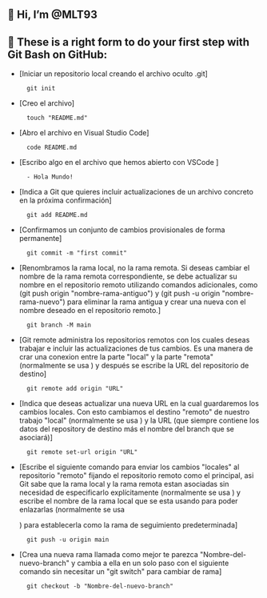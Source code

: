 <!---
MLT93/MLT93 is a ✨ special ✨ repository because its `README.md` (this file) appears on your GitHub profile.
You can click the Preview link to take a look at your changes.
--->

## 👋 Hi, I’m @MLT93

## 👀 These is a right form to do your first step with Git Bash on GitHub:
- [Iniciar un repositorio local creando el archivo oculto .git]

        git init

- [Creo el archivo] 

        touch "README.md"

- [Abro el archivo en Visual Studio Code] 

        code README.md

- [Escribo algo en el archivo que hemos abierto con VSCode ]

        - Hola Mundo!

- [Indica a Git que quieres incluir actualizaciones de un archivo concreto en la próxima confirmación]

        git add README.md 

- [Confirmamos un conjunto de cambios provisionales de forma permanente]

        git commit -m "first commit"

- [Renombramos la rama local, no la rama remota. Si deseas cambiar el nombre de la rama remota correspondiente, se debe actualizar su nombre en el repositorio remoto utilizando comandos adicionales, como (git push origin "nombre-rama-antiguo") y (git push -u origin "nombre-rama-nuevo") para eliminar la rama antigua y crear una nueva con el nombre deseado en el repositorio remoto.] 

        git branch -M main

- [Git remote administra los repositorios remotos con los cuales deseas trabajar e incluir las actualizaciones de tus cambios. Es una manera de crar una conexion entre la parte "local" y la parte "remota" (normalmente se usa <origin>) y después se escribe la URL del repositorio de destino]

        git remote add origin "URL"

- [Indica que deseas actualizar una nueva URL en la cual guardaremos los cambios locales. Con esto cambiamos el destino "remoto" de nuestro trabajo "local" (normalmente se usa <origin>) y la URL (que siempre contiene los datos del repository de destino más el nombre del branch que se asociará)]

        git remote set-url origin "URL"

- [Escribe el siguiente comando para enviar los cambios "locales" al repositorio "remoto" fijando el repositorio remoto como el principal, asi Git sabe que la rama local y la rama remota estan asociadas sin necesidad de especificarlo explícitamente (normalmente se usa <origin>) y escribe el nombre de la rama local que se esta usando para poder enlazarlas (normalmente se usa <main>) para establecerla como la rama de seguimiento predeterminada]

        git push -u origin main 

- [Crea una nueva rama llamada como mejor te parezca "Nombre-del-nuevo-branch" y cambia a ella en un solo paso con el siguiente comando sin necesitar un "git switch" para cambiar de rama]

        git checkout -b "Nombre-del-nuevo-branch" 
